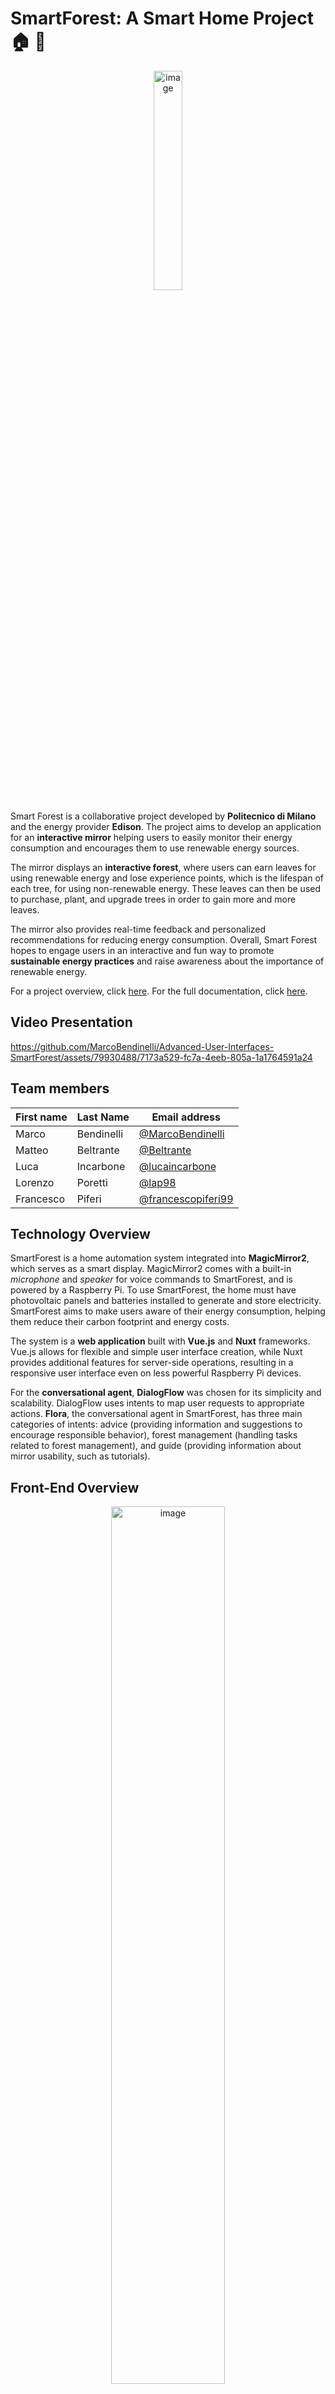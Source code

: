 # SmartForest: A Smart Home Project :house: :leaves:

<p align="center">
  <img src="https://github.com/MarcoBendinelli/SmartForest-for-Sustainable-Living/assets/79930488/bd5d7294-26cc-4471-837d-82397a7b0073" alt="image" style="width: 30%;">
</p>

Smart Forest is a collaborative project developed by **Politecnico di Milano** and the energy provider **Edison**. The project aims to develop an application for an **interactive mirror** helping users to easily monitor their energy consumption and encourages them to use renewable energy sources.

The mirror displays an **interactive forest**, where users can earn leaves for using renewable energy and lose experience points, which is the lifespan of each tree, for using non-renewable energy. These leaves can then be used to purchase, plant, and upgrade trees in order to gain more and more leaves.

The mirror also provides real-time feedback and personalized recommendations for reducing energy consumption. Overall, Smart Forest hopes to engage users in an interactive and fun way to promote **sustainable energy practices** and raise awareness about the importance of renewable energy.

For a project overview, click [here](Presentation.pdf). For the full documentation, click [here](Design-tech-doc.pdf).

## Video Presentation

https://github.com/MarcoBendinelli/Advanced-User-Interfaces-SmartForest/assets/79930488/7173a529-fc7a-4eeb-805a-1a1764591a24

## Team members
| First name    | Last Name   | Email address                     |
| ----------    | ---------   | ------------------------------    |
| Marco      | Bendinelli  | [@MarcoBendinelli](https://github.com/MarcoBendinelli)     |
| Matteo      | Beltrante  | [@Beltrante](https://github.com/Beltrante)     |
| Luca          | Incarbone   | [@lucaincarbone](https://github.com/lucaincarbone)     |
| Lorenzo      | Poretti  | [@lap98](https://github.com/lap98)     |
| Francesco      | Piferi  | [@francescopiferi99](https://github.com/francescopiferi99)     |

## Technology Overview

SmartForest is a home automation system integrated into **MagicMirror2**, which serves as a smart display. MagicMirror2 comes with a built-in _microphone_ and _speaker_ for voice commands to SmartForest, and is powered by a Raspberry Pi. To use SmartForest, the home must have photovoltaic panels and batteries installed to generate and store electricity. SmartForest aims to make users aware of their energy consumption, helping them reduce their carbon footprint and energy costs.

The system is a **web application** built with **Vue.js** and **Nuxt** frameworks. Vue.js allows for flexible and simple user interface creation, while Nuxt provides additional features for server-side operations, resulting in a responsive user interface even on less powerful Raspberry Pi devices.

For the **conversational agent**, **DialogFlow** was chosen for its simplicity and scalability. DialogFlow uses intents to map user requests to appropriate actions. **Flora**, the conversational agent in SmartForest, has three main categories of intents: advice (providing information and suggestions to encourage responsible behavior), forest management (handling tasks related to forest management), and guide (providing information about mirror usability, such as tutorials).

## Front-End Overview

<p align="center">
  <img src="https://github.com/MarcoBendinelli/SmartForest-for-Sustainable-Living/assets/79930488/23b7bfcf-41b0-457a-995d-e0c1c9ab1d0b" alt="image" style="width: 60%;">
</p>

<p align="center" style="text-align:center;">The Forest mirrors user behavior to illustrate how even small actions can make a difference!</p>

<p align="center">
  <img src="https://github.com/MarcoBendinelli/SmartForest-for-Sustainable-Living/assets/79930488/cccc5120-1380-4f1b-aacc-16ba20ff944d" alt="image" style="width: 30%;">
</p>

## How to start the application
Go to the project folder
```bash
cd smartforest
```
Run the application
```bash
npm run dev
```
To install the correct dependencies, see the [README](smartforest/README.md) inside the smartforest folder.
